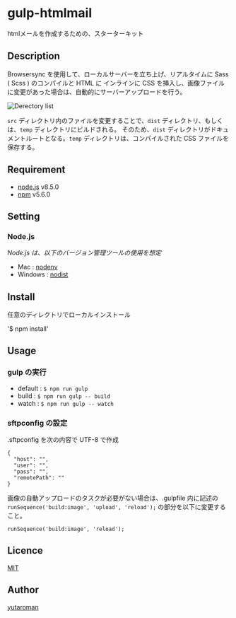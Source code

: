 # gulp-htmlmail

htmlメールを作成するための、スターターキット

## Description

Browsersync を使用して、ローカルサーバーを立ち上げ、リアルタイムに Sass ( Scss ) のコンパイルと HTML に インラインに CSS を挿入し、画像ファイルに変更があった場合は、自動的にサーバーアップロードを行う。

![Derectory list](https://user-images.githubusercontent.com/7829877/34188116-f2eb027e-e577-11e7-963a-4974d94702bc.png)

`src` ディレクトリ内のファイルを変更することで、`dist` ディレクトリ、もしくは、`temp` ディレクトリにビルドされる。
そのため、`dist` ディレクトリがドキュメントルートとなる。`temp` ディレクトリは、コンパイルされた CSS ファイルを保存する。

## Requirement

- [node.js](https://nodejs.org/) v8.5.0
- [npm](https://www.npmjs.com/) v5.6.0

## Setting

### Node.js

_Node.js は、以下のバージョン管理ツールの使用を想定_

- Mac : [nodenv](https://github.com/nodenv/nodenv)
- Windows : [nodist](https://github.com/marcelklehr/nodist)

## Install

任意のディレクトリでローカルインストール

'$ npm install'

## Usage

### gulp の実行

- default : `$ npm run gulp`
- build : `$ npm run gulp -- build`
- watch : `$ npm run gulp -- watch`

### sftpconfig の設定

.sftpconfig を次の内容で UTF-8 で作成

 ```
 {
   "host": "",
   "user": "",
   "pass": "",
   "remotePath": ""
 }
 ```

画像の自動アップロードのタスクが必要がない場合は、.gulpfile 内に記述の `runSequence('build:image', 'upload', 'reload');` の部分を以下に変更すること。

`runSequence('build:image', 'reload');`

## Licence

[MIT](https://github.com/tcnksm/tool/blob/master/LICENCE)

## Author

[yutaroman](https://github.com/yutaroman)
